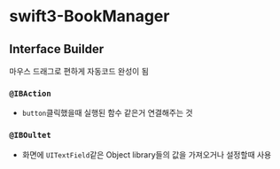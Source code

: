 # swift3-BookManager

## Interface Builder
마우스 드래그로 편하게 자동코드 완성이 됨

### `@IBAction`
- `button`클릭했을때 실행된 함수 같은거 연결해주는 것

### `@IBOultet`
- 화면에 `UITextField`같은 Object library들의 값을 가져오거나 설정할때 사용
